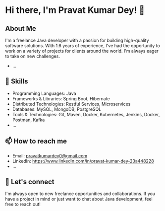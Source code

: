 # Hi there, I'm Pravat Kumar Dey! 👋

## About Me

I'm a freelance Java developer with a passion for building high-quality software solutions. With 1.6 years of experience, I've had the opportunity to work on a variety of projects for clients around the world. I'm always eager to take on new challenges.

- ...

## 💼 Skills

- Programming Languages: Java
- Frameworks & Libraries: Spring Boot, Hibernate
- Distributed Technologies: Restful Services, Microservices
- Databases: MySQL, MongoDB, PostgreSQL
- Tools & Technologies: Git, Maven, Docker, Kubernetes, Jenkins, Docker, Postman, Kafka
- ...

## 📫 How to reach me

- Email: pravatkumardey0@gmail.com
- LinkedIn: https://www.linkedin.com/in/pravat-kumar-dey-23a448228
- ...

## 🤝 Let's connect

I'm always open to new freelance opportunities and collaborations. If you have a project in mind or just want to chat about Java development, feel free to reach out!

